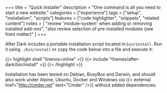 +++
title = "Quick Installer"
description = "One command is all you need to start a new website."
categories = ["experience"]
tags = ["setup", "installation", "scripts"]
features = ["code highlighter", "snippets", "related content"]
notes = [
  "review 'module-system' when adding or removing installed add-ons",
  "also review selection of pre-installed modules (see front matter)"
]
+++

After Dark includes a portable installation script located in `bin/install`. Run it using `./bin/install` or copy the code below into a file and execute it:

{{< highlight shell "linenos=inline" >}}
{{< include "themes/after-dark/bin/install" >}}
{{< /highlight >}}

Installation has been tested on Debian, BusyBox and Darwin, and should also work under Alpine, Ubuntu, Docker and Windows via {{< external href="http://cmder.net" text="Cmder" />}} without added dependencies.
